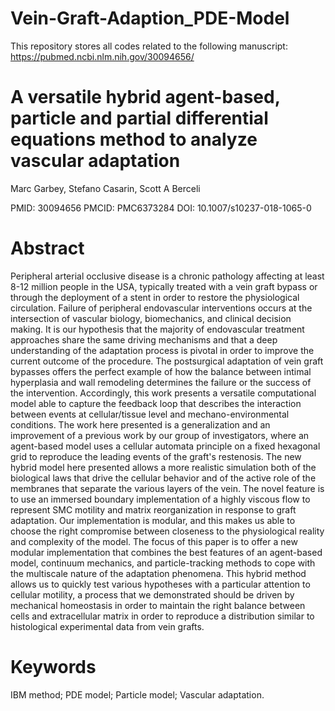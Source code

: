 # Vein-Graft-Adaption_PDE-Model
This repository stores all codes related to the following manuscript: https://pubmed.ncbi.nlm.nih.gov/30094656/

# A versatile hybrid agent-based, particle and partial differential equations method to analyze vascular adaptation
Marc Garbey, Stefano Casarin, Scott A Berceli

PMID: 30094656 PMCID: PMC6373284 DOI: 10.1007/s10237-018-1065-0

# Abstract
Peripheral arterial occlusive disease is a chronic pathology affecting at least 8-12 million people in the USA, typically treated with a vein graft bypass or through the deployment of a stent in order to restore the physiological circulation. Failure of peripheral endovascular interventions occurs at the intersection of vascular biology, biomechanics, and clinical decision making. It is our hypothesis that the majority of endovascular treatment approaches share the same driving mechanisms and that a deep understanding of the adaptation process is pivotal in order to improve the current outcome of the procedure. The postsurgical adaptation of vein graft bypasses offers the perfect example of how the balance between intimal hyperplasia and wall remodeling determines the failure or the success of the intervention. Accordingly, this work presents a versatile computational model able to capture the feedback loop that describes the interaction between events at cellular/tissue level and mechano-environmental conditions. The work here presented is a generalization and an improvement of a previous work by our group of investigators, where an agent-based model uses a cellular automata principle on a fixed hexagonal grid to reproduce the leading events of the graft's restenosis. The new hybrid model here presented allows a more realistic simulation both of the biological laws that drive the cellular behavior and of the active role of the membranes that separate the various layers of the vein. The novel feature is to use an immersed boundary implementation of a highly viscous flow to represent SMC motility and matrix reorganization in response to graft adaptation. Our implementation is modular, and this makes us able to choose the right compromise between closeness to the physiological reality and complexity of the model. The focus of this paper is to offer a new modular implementation that combines the best features of an agent-based model, continuum mechanics, and particle-tracking methods to cope with the multiscale nature of the adaptation phenomena. This hybrid method allows us to quickly test various hypotheses with a particular attention to cellular motility, a process that we demonstrated should be driven by mechanical homeostasis in order to maintain the right balance between cells and extracellular matrix in order to reproduce a distribution similar to histological experimental data from vein grafts.

# Keywords
IBM method; PDE model; Particle model; Vascular adaptation.
